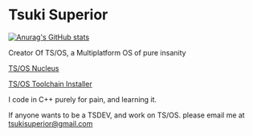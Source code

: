 # Tsuki Superior

[![Anurag's GitHub stats](https://github-readme-stats.vercel.app/api?username=tsuki-superior)](https://github.com/anuraghazra/github-readme-stats)

Creator Of TS/OS, a Multiplatform OS of pure insanity

[TS/OS Nucleus](https://github.com/tsuki-superior/tsos-nucleus)

[TS/OS Toolchain Installer](https://github.com/tsuki-superior/tsos-toolchain)

I code in C++ purely for pain, and learning it.

If anyone wants to be a TSDEV, and work on TS/OS. please email me at tsukisuperior@gmail.com
